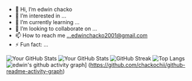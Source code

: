 - 👋 Hi, I’m edwin chacko
- 👀 I’m interested in ...
- 🌱 I’m currently learning ...
- 💞️ I’m looking to collaborate on ...
- 📫 How to reach me ...edwinchacko2001@gmail.com
- ⚡ Fun fact: ...


![Your GitHub Stats](https://github-readme-stats.vercel.app/api?username=chackochii&show_icons=true&theme=radical)
![Your GitHub Stats](https://github-readme-stats.vercel.app/api?username=chackochii&show_icons=true&theme=radical)
![GitHub Streak](https://github-readme-streak-stats.herokuapp.com?user=chackochii&theme=radical)
![Top Langs](https://github-readme-stats.vercel.app/api/top-langs/?username=chackochii&layout=compact&theme=radical)
![edwin's github activity graph](https://github-readme-activity-graph.vercel.app/graph?username=chackochii&theme=react-dark)]
(https://github.com/chackochii/github-readme-activity-graph)




<!---
chackochii/chackochii is a ✨ special ✨ repository because its `README.md` (this file) appears on your GitHub profile.
You can click the Preview link to take a look at your changes.
--->
